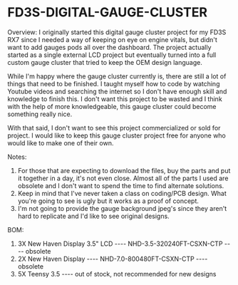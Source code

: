 # FD3S-DIGITAL-GAUGE-CLUSTER

Overview:
I originally started this digital gauge cluster project for my FD3S RX7 since I needed a way of keeping on eye on engine vitals, but didn't want to add gauges pods all over the dashboard. The project actually started as a single external LCD project but eventually turned into a full custom gauge cluster that tried to keep the OEM design language. 

While I'm happy where the gauge cluster currently is, there are still a lot of things that need to be finished. I taught myself how to code by watching Youtube videos and searching the internet so I don't have enough skill and knowledge to finish this. I don't want this project to be wasted and I think with the help of more knowledgeable, this gauge cluster could become something really nice. 

With that said, I don't want to see this project commercialized or sold for project. I would like to keep this gauge cluster project free for anyone who would like to make one of their own.

Notes:
1. For those that are expecting to download the files, buy the parts and put it together in a day, it's not even close. Almost all of the parts I used are obsolete and I don't want to spend the time to find alternate solutions.
2. Keep in mind that I've never taken a class on coding/PCB design. What you're going to see is ugly but it works as a proof of concept.
3. I'm not going to provide the gauge background jpeg's since they aren't hard to replicate and I'd like to see original designs.

BOM:
1. 3X New Haven Display 3.5" LCD ---- NHD-3.5-320240FT-CSXN-CTP ---- obsolete
2. 2X New Haven Display ---- NHD-7.0-800480FT-CSXN-CTP ---- obsolete
3. 5X Teensy 3.5 ---- out of stock, not recommended for new designs
